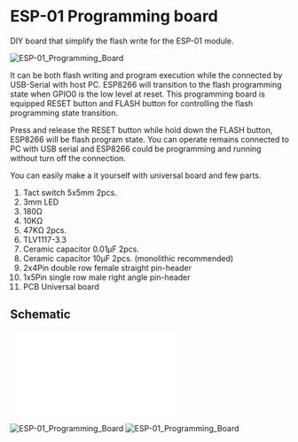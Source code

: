 # ESP-01 Programming board

DIY board that simplify the flash write for the ESP-01 module.


![ESP-01_Programming_Board](images/ESP-01_Programming_Board_pic01.jpg)

It can be both flash writing and program execution while the connected by USB-Serial with host PC.
ESP8266 will transition to the flash programming state when GPIO0 is the low level at reset. This programming board is equipped RESET button and FLASH button for controlling the flash programming state transition. 

Press and release the RESET button while hold down the FLASH button, ESP8266 will be flash program state. You can operate remains connected to PC with USB serial and ESP8266 could be programming and running without turn off the connection.

You can easily make a it yourself with universal board and few parts.

1. Tact switch 5x5mm 2pcs.
2. 3mm LED
3. 180Ω
4. 10KΩ
5. 47KΩ 2pcs.
6. TLV1117-3.3
7. Ceramic capacitor 0.01μF 2pcs.
8. Ceramic capacitor 10μF 2pcs. (monolithic recommended)
9. 2x4Pin double row female straight pin-header
10. 1x5Pin single row male right angle pin-header
11. PCB Universal board

## Schematic
![schematic](ESP-01_Breakout_Board.sch.pdf)

![ESP-01_Programming_Board](https://raw.github.com/wik/Hieromon/ESP-01_Programming_Board/images/ESP-01_Programming_Board_pic02.jpg)
![ESP-01_Programming_Board](https://raw.github.com/wik/Hieromon/ESP-01_Programming_Board/images/ESP-01_Programming_Board_pic03.jpg)
